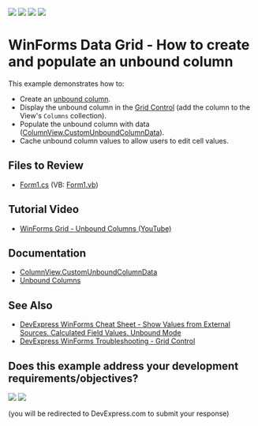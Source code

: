 <!-- default badges list -->
![](https://img.shields.io/endpoint?url=https://codecentral.devexpress.com/api/v1/VersionRange/128626798/11.1.5%2B)
[![](https://img.shields.io/badge/Open_in_DevExpress_Support_Center-FF7200?style=flat-square&logo=DevExpress&logoColor=white)](https://supportcenter.devexpress.com/ticket/details/E3354)
[![](https://img.shields.io/badge/📖_How_to_use_DevExpress_Examples-e9f6fc?style=flat-square)](https://docs.devexpress.com/GeneralInformation/403183)
[![](https://img.shields.io/badge/💬_Leave_Feedback-feecdd?style=flat-square)](#does-this-example-address-your-development-requirementsobjectives)
<!-- default badges end -->

# WinForms Data Grid - How to create and populate an unbound column

This example demonstrates how to:

* Create an [unbound column](https://docs.devexpress.com/WindowsForms/1477/controls-and-libraries/data-grid/unbound-columns).
* Display the unbound column in the [Grid Control](https://docs.devexpress.com/WindowsForms/DevExpress.XtraGrid.GridControl) (add the column to the View's `Columns` collection).
* Populate the unbound column with data ([ColumnView.CustomUnboundColumnData](https://docs.devexpress.com/WindowsForms/DevExpress.XtraGrid.Views.Base.ColumnView.CustomUnboundColumnData)).
* Cache unbound column values to allow users to edit cell values.

<!-- default file list -->
## Files to Review

* [Form1.cs](./CS/WindowsApplication1/Form1.cs) (VB: [Form1.vb](./VB/WindowsApplication1/Form1.vb))
<!-- default file list end -->

## Tutorial Video
- [WinForms Grid - Unbound Columns (YouTube)](https://www.youtube.com/watch?v=bbNhg1Xn9O4)

## Documentation
- [ColumnView.CustomUnboundColumnData](https://docs.devexpress.com/WindowsForms/DevExpress.XtraGrid.Views.Base.ColumnView.CustomUnboundColumnData)
- [Unbound Columns](https://docs.devexpress.com/WindowsForms/1477/controls-and-libraries/data-grid/unbound-columns)

## See Also

- [DevExpress WinForms Cheat Sheet - Show Values from External Sources. Calculated Field Values. Unbound Mode](https://go.devexpress.com/CheatSheets_WinForms_Examples_T906256.aspx)
- [DevExpress WinForms Troubleshooting - Grid Control](https://go.devexpress.com/CheatSheets_WinForms_Examples_T934742.aspx)
<!-- feedback -->
## Does this example address your development requirements/objectives?

[<img src="https://www.devexpress.com/support/examples/i/yes-button.svg"/>](https://www.devexpress.com/support/examples/survey.xml?utm_source=github&utm_campaign=winforms-grid-create-populate-unbound-column&~~~was_helpful=yes) [<img src="https://www.devexpress.com/support/examples/i/no-button.svg"/>](https://www.devexpress.com/support/examples/survey.xml?utm_source=github&utm_campaign=winforms-grid-create-populate-unbound-column&~~~was_helpful=no)

(you will be redirected to DevExpress.com to submit your response)
<!-- feedback end -->
